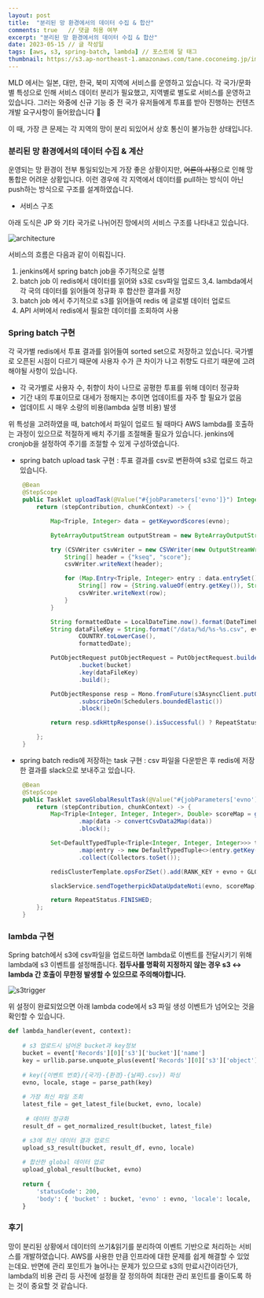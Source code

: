 ```yaml
---
layout: post
title:  "분리된 망 환경에서의 데이터 수집 & 합산"
comments: true   // 댓글 허용 여부
excerpt: "분리된 망 환경에서의 데이터 수집 & 합산"
date: 2023-05-15 // 글 작성일
tags: [aws, s3, spring-batch, lambda] // 포스트에 달 태그
thumbnail: https://s3.ap-northeast-1.amazonaws.com/tane.coconeimg.jp/img/architecture.png // 포스트 썸네일
---
```


MLD 에서는 일본, 대만, 한국, 북미 지역에 서비스를 운영하고 있습니다. 각 국가/문화 별 특성으로 인해 서비스 데이터 분리가 필요했고, 지역별로 별도로 서비스를 운영하고 있습니다. 그러는 와중에 신규 기능 중 전 국가 유저들에게 투표를 받아 진행하는 컨텐츠 개발 요구사항이 들어왔습니다 :grimacing:

이 때, 가장 큰 문제는 각 지역의 망이 분리 되있어서 상호 통신이 불가능한 상태입니다.

### 분리된 망 환경에서의 데이터 수집 & 계산

운영되는 망 환경이 전부 통일되있는게 가장 좋은 상황이지만, ~~어른의 사정~~으로 인해 망 통합은 어려운 상황입니다.
이런 경우에 각 지역에서 데이터를 pull하는 방식이 아닌 push하는 방식으로 구조를 설계하였습니다.

- 서비스 구조

아래 도식은 JP 와 기타 국가로 나뉘어진 망에서의 서비스 구조를 나타내고 있습니다.

![architecture](https://s3.ap-northeast-1.amazonaws.com/tane.coconeimg.jp/img/architecture.png)

서비스의 흐름은 다음과 같이 이뤄집니다.

1. jenkins에서 spring batch job을 주기적으로 실행
2. batch job 이 redis에서 데이터를 읽어와 s3로 csv파일 업로드
3,4. lambda에서 각 국의 데이터를 읽어들여 정규화 후 합산한 결과를 저장
5. batch job 에서 주기적으로 s3를 읽어들여 redis 에 글로벌 데이터 업로드
6. API 서버에서 redis에서 필요한 데이터를 조회하여 사용

### Spring batch 구현

각 국가별 redis에서 투표 결과를 읽어들여 sorted set으로 저장하고 있습니다. 국가별로 오픈된 시점이 다르기 때문에 사용자 수가 큰 차이가 나고 취향도 다르기 때문에  고려해야될 사항이 있습니다.

- 각 국가별로 사용자 수, 취향이 차이 나므로 공평한 투표를 위해 데이터 정규화
- 기간 내의 투표이므로 대세가 정해지는 추이면 업데이트를 자주 할 필요가 없음
- 업데이트 시 매우 소량의 비용(lambda 실행 비용) 발생

 위 특성을 고려하였을 때, batch에서 파일이 업로드 될 때마다 AWS lambda를 호출하는 과정이 있으므로 적절하게 배치 주기를 조절해줄 필요가 있습니다. jenkins에 cronjob을 설정하여 주기를 조절할 수 있게 구성하였습니다.

- spring batch upload task 구현 : 투표 결과를 csv로 변환하여 s3로 업로드 하고 있습니다.

```java
    @Bean
    @StepScope
    public Tasklet uploadTask(@Value("#{jobParameters['evno']}") Integer evno) {
        return (stepContribution, chunkContext) -> {

            Map<Triple, Integer> data = getKeywordScores(evno);

            ByteArrayOutputStream outputStream = new ByteArrayOutputStream();

            try (CSVWriter csvWriter = new CSVWriter(new OutputStreamWriter(outputStream))) {
                String[] header = {"kseq", "score"};
                csvWriter.writeNext(header);

                for (Map.Entry<Triple, Integer> entry : data.entrySet()) {
                    String[] row = {String.valueOf(entry.getKey()), String.valueOf(entry.getValue())};
                    csvWriter.writeNext(row);
                }
            }

            String formattedDate = LocalDateTime.now().format(DateTimeFormatter.ofPattern("yyyyMMddHHmm"));
            String dataFileKey = String.format("/data/%d/%s-%s.csv", evno,
                    COUNTRY.toLowerCase(),
                    formattedDate);

            PutObjectRequest putObjectRequest = PutObjectRequest.builder()
                    .bucket(bucket)
                    .key(dataFileKey)
                    .build();

            PutObjectResponse resp = Mono.fromFuture(s3AsyncClient.putObject(putObjectRequest, AsyncRequestBody.fromBytes(outputStream.toByteArray())))
                    .subscribeOn(Schedulers.boundedElastic())
                    .block();

            return resp.sdkHttpResponse().isSuccessful() ? RepeatStatus.FINISHED : RepeatStatus.CONTINUABLE;

        };
    }
```

- spring batch redis에 저장하는 task 구현 : csv 파일을 다운받은 후 redis에 저장한 결과를 slack으로 보내주고 있습니다.

```java
    @Bean
    @StepScope
    public Tasklet saveGlobalResultTask(@Value("#{jobParameters['evno']}") Integer evno) {
        return (stepContribution, chunkContext) -> {
            Map<Triple<Integer, Integer, Integer>, Double> scoreMap = getFileContent(bucket, "togetherpick/result/" + evno + "/result-global.csv")
                    .map(data -> convertCsvData2Map(data))
                    .block();

            Set<DefaultTypedTuple<Triple<Integer, Integer, Integer>>> tuples = scoreMap.entrySet().stream()
                    .map(entry -> new DefaultTypedTuple<>(entry.getKey(), entry.getValue()))
                    .collect(Collectors.toSet());

            redisClusterTemplate.opsForZSet().add(RANK_KEY + evno + GLOBAL_KEY, tuples);

            slackService.sendTogetherpickDataUpdateNoti(evno, scoreMap);

            return RepeatStatus.FINISHED;
        };
    }
```

### lambda 구현

Spring batch에서 s3에 csv파일을 업로드하면 lambda로 이벤트를 전달시키기 위해 lambda에 s3 이벤트를 설정해줍니다.
**접두사를 명확히 지정하지 않는 경우 s3 <-> lambda 간 호출이 무한정 발생할 수 있으므로 주의해야합니다.**


![s3trigger](https://s3.ap-northeast-1.amazonaws.com/tane.coconeimg.jp/img/s3-trigger.png)

위 설정이 완료되었으면 아래 lambda code에서 s3 파일 생성 이벤트가 넘어오는 것을 확인할 수 있습니다.

```python
def lambda_handler(event, context):
    
    # s3 업로드시 넘어온 bucket과 key정보
    bucket = event['Records'][0]['s3']['bucket']['name']
    key = urllib.parse.unquote_plus(event['Records'][0]['s3']['object']['key'], encoding='utf-8')
    
    # key({이벤트 번호}/{국가}-{환경}-{날짜}.csv}) 파싱
    evno, locale, stage = parse_path(key)
    
    # 가장 최신 파일 조회
    latest_file = get_latest_file(bucket, evno, locale)
    
     # 데이터 정규화
    result_df = get_normalized_result(bucket, latest_file)

    # s3에 최신 데이터 결과 업로드
    upload_s3_result(bucket, result_df, evno, locale)
    
    # 합산한 global 데이터 업로
    upload_global_result(bucket, evno)
    
    return {
        'statusCode': 200,
        'body': { 'bucket' : bucket, 'evno' : evno, 'locale': locale, 'stage' : stage}
    }
```

### 후기

망이 분리된 상황에서 데이터의 쓰기&읽기를 분리하여 이벤트 기반으로 처리하는 서비스를 개발하였습니다. AWS를 사용한 만큼 인프라에 대한 문제를 쉽게 해결할 수 있었는데요. 반면에 관리 포인트가 늘어나는 문제가 있으므로 s3의 만료시간이라던가, lambda의 비용 관리 등 사전에 설정을 잘 정의하여 최대한 관리 포인트를 줄이도록 하는 것이 중요할 것 같습니다. 